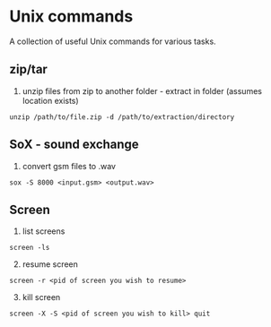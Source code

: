 # Unix commands
A collection of useful Unix commands for various tasks.

## zip/tar
1) unzip files from zip to another folder - extract in folder (assumes location exists)
```shell
unzip /path/to/file.zip -d /path/to/extraction/directory
```
## SoX - sound exchange
1) convert gsm files to .wav
```shell
sox -S 8000 <input.gsm> <output.wav>
```

## Screen
1) list screens
```shell
screen -ls
```
2) resume screen
```shell
screen -r <pid of screen you wish to resume>
``` 
3) kill screen
```shell
screen -X -S <pid of screen you wish to kill> quit
``` 
